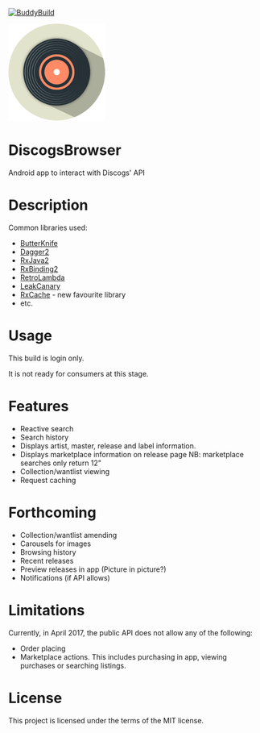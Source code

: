 [![BuddyBuild](https://dashboard.buddybuild.com/api/statusImage?appID=58ff64f23f33870001d2e016&branch=master&build=latest)](https://dashboard.buddybuild.com/apps/58ff64f23f33870001d2e016/build/latest?branch=master)

![app_logo](app/src/main/res/drawable-xxxhdpi/ic_app.png)

# DiscogsBrowser
Android app to interact with Discogs' API

# Description

Common libraries used:

* [ButterKnife](https://github.com/JakeWharton/butterknife)
* [Dagger2](https://google.github.io/dagger/)
* [RxJava2](https://github.com/ReactiveX/RxJava)
* [RxBinding2](https://github.com/JakeWharton/RxBinding)
* [RetroLambda](https://github.com/evant/gradle-retrolambda)
* [LeakCanary](https://github.com/square/leakcanary)
* [RxCache](https://github.com/VictorAlbertos/RxCache) - new favourite library
* etc.

# Usage

This build is login only.

It is not ready for consumers at this stage.

# Features

* Reactive search
* Search history
* Displays artist, master, release and label information.
* Displays marketplace information on release page NB: marketplace searches only return 12"
* Collection/wantlist viewing
* Request caching

# Forthcoming

* Collection/wantlist amending
* Carousels for images
* Browsing history
* Recent releases
* Preview releases in app (Picture in picture?)
* Notifications (if API allows)

# Limitations

Currently, in April 2017, the public API does not allow any of the following:
* Order placing
* Marketplace actions. This includes purchasing in app, viewing purchases or searching listings.

# License

This project is licensed under the terms of the MIT license.
